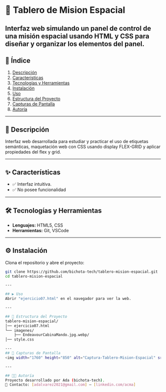 # 🚀 Tablero de Mision Espacial

Interfaz web simulando un panel de control de una misión espacial usando HTML y CSS para diseñar y organizar
los elementos del panel.
---

## 📖 Índice
1. [Descripción](#-descripción)
2. [Características](#-características)
3. [Tecnologías y Herramientas](#-tecnologías-y-herramientas)
4. [Instalación](#-instalación)
5. [Uso](#-uso)
6. [Estructura del Proyecto](#-estructura-del-proyecto)
7. [Capturas de Pantalla](#-capturas-de-pantalla)
8. [Autoría](#-autoría)

---

## 📝 Descripción
Interfaz web desarrollada para estudiar y practicar el uso de etiquetas  semánticas, maquetación web con 
CSS usando display FLEX-GRID y aplicar propiedades del flex y grid.

---

## ✨ Características 
- ✅ Interfaz intuitiva.  
- ✅ No posee funcionalidad    

---

## 🛠️ Tecnologías y Herramientas
- **Lenguajes:** HTML5, CSS 
- **Herramientas:** Git, VSCode
  
---

## ⚙️ Instalación
Clona el repositorio y abre el proyecto:  

```bash
git clone https://github.com/bichota-tech/tablero-mision-espacial.git
cd tablero-mision-espacial

---

## ▶️ Uso
Abrir "ejercicio07.html" en el navegador para ver la web.

---

## 📂 Estructura del Proyecto
tablero-mision-espacial/
│── ejercicio07.html
└── imagenes/
    ├── EndeavourCabinaMando.jpg.webp/
│── style.css

---
## 📸 Capturas de Pantalla
<img width="1760" height="850" alt="Captura-Tablero-Mision-Espacial" src="https://github.com/user-attachments/assets/3a12108e-d1db-4bf0-82bd-fc9c35d2872b" />

---

## 👩‍💻 Autoría
Proyecto desarrollado por Ada (bichota-tech).
📩 Contacto: [adalvarez2021@gmail.com] – [linkedin.com/acma]


